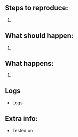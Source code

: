 ## Steps to reproduce:
1.

## What should happen:
1.

## What happens:
1.

## Logs
- Logs

## Extra info:
- Tested on
